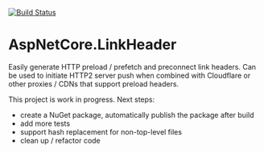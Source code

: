 [![Build Status](https://dev.azure.com/oocx/Oocx.AspNetCore.LinkHeader/_apis/build/status/oocx.AspNetCore.LinkHeader?branchName=master)](https://dev.azure.com/oocx/Oocx.AspNetCore.LinkHeader/_build/latest?definitionId=2?branchName=master)
# AspNetCore.LinkHeader
Easily generate HTTP preload / prefetch and preconnect link headers. Can be used to initiate HTTP2 server push when combined with Cloudflare or other proxies / CDNs that support preload headers.

This project is work in progress. Next steps:
- create a NuGet package, automatically publish the package after build
- add more tests
- support hash replacement for non-top-level files
- clean up / refactor code
